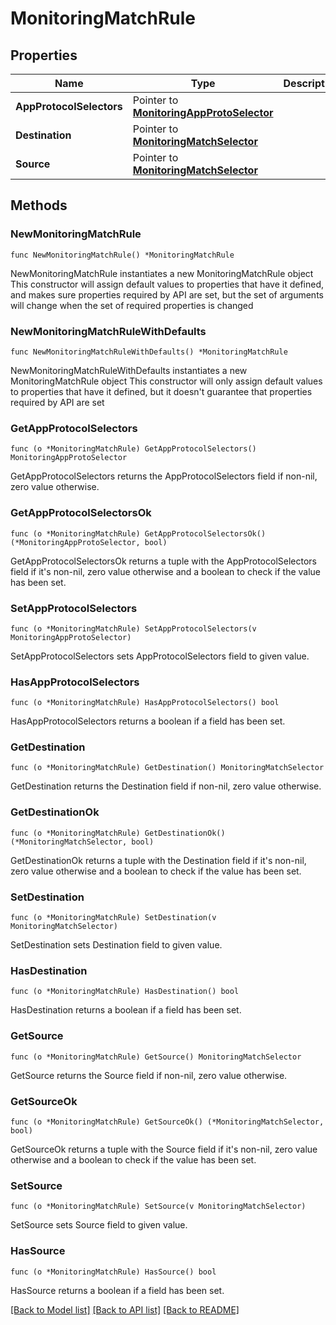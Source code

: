# MonitoringMatchRule

## Properties

Name | Type | Description | Notes
------------ | ------------- | ------------- | -------------
**AppProtocolSelectors** | Pointer to [**MonitoringAppProtoSelector**](monitoringAppProtoSelector.md) |  | [optional] 
**Destination** | Pointer to [**MonitoringMatchSelector**](monitoringMatchSelector.md) |  | [optional] 
**Source** | Pointer to [**MonitoringMatchSelector**](monitoringMatchSelector.md) |  | [optional] 

## Methods

### NewMonitoringMatchRule

`func NewMonitoringMatchRule() *MonitoringMatchRule`

NewMonitoringMatchRule instantiates a new MonitoringMatchRule object
This constructor will assign default values to properties that have it defined,
and makes sure properties required by API are set, but the set of arguments
will change when the set of required properties is changed

### NewMonitoringMatchRuleWithDefaults

`func NewMonitoringMatchRuleWithDefaults() *MonitoringMatchRule`

NewMonitoringMatchRuleWithDefaults instantiates a new MonitoringMatchRule object
This constructor will only assign default values to properties that have it defined,
but it doesn't guarantee that properties required by API are set

### GetAppProtocolSelectors

`func (o *MonitoringMatchRule) GetAppProtocolSelectors() MonitoringAppProtoSelector`

GetAppProtocolSelectors returns the AppProtocolSelectors field if non-nil, zero value otherwise.

### GetAppProtocolSelectorsOk

`func (o *MonitoringMatchRule) GetAppProtocolSelectorsOk() (*MonitoringAppProtoSelector, bool)`

GetAppProtocolSelectorsOk returns a tuple with the AppProtocolSelectors field if it's non-nil, zero value otherwise
and a boolean to check if the value has been set.

### SetAppProtocolSelectors

`func (o *MonitoringMatchRule) SetAppProtocolSelectors(v MonitoringAppProtoSelector)`

SetAppProtocolSelectors sets AppProtocolSelectors field to given value.

### HasAppProtocolSelectors

`func (o *MonitoringMatchRule) HasAppProtocolSelectors() bool`

HasAppProtocolSelectors returns a boolean if a field has been set.

### GetDestination

`func (o *MonitoringMatchRule) GetDestination() MonitoringMatchSelector`

GetDestination returns the Destination field if non-nil, zero value otherwise.

### GetDestinationOk

`func (o *MonitoringMatchRule) GetDestinationOk() (*MonitoringMatchSelector, bool)`

GetDestinationOk returns a tuple with the Destination field if it's non-nil, zero value otherwise
and a boolean to check if the value has been set.

### SetDestination

`func (o *MonitoringMatchRule) SetDestination(v MonitoringMatchSelector)`

SetDestination sets Destination field to given value.

### HasDestination

`func (o *MonitoringMatchRule) HasDestination() bool`

HasDestination returns a boolean if a field has been set.

### GetSource

`func (o *MonitoringMatchRule) GetSource() MonitoringMatchSelector`

GetSource returns the Source field if non-nil, zero value otherwise.

### GetSourceOk

`func (o *MonitoringMatchRule) GetSourceOk() (*MonitoringMatchSelector, bool)`

GetSourceOk returns a tuple with the Source field if it's non-nil, zero value otherwise
and a boolean to check if the value has been set.

### SetSource

`func (o *MonitoringMatchRule) SetSource(v MonitoringMatchSelector)`

SetSource sets Source field to given value.

### HasSource

`func (o *MonitoringMatchRule) HasSource() bool`

HasSource returns a boolean if a field has been set.


[[Back to Model list]](../README.md#documentation-for-models) [[Back to API list]](../README.md#documentation-for-api-endpoints) [[Back to README]](../README.md)


